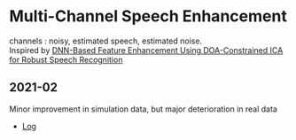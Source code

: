 # Multi-Channel Speech Enhancement
channels : noisy, estimated speech, estimated noise.  
Inspired by [DNN-Based Feature Enhancement Using DOA-Constrained ICA for Robust Speech Recognition](https://ieeexplore.ieee.org/document/7497454)  

## 2021-02
Minor improvement in simulation data, but major deterioration in real data

+ [Log](https://docs.google.com/spreadsheets/d/1LMYmeK0vjH_My1pBdOAEv44DoLoxl1jzCK5HjsxvA3A/edit?usp=sharing)   
